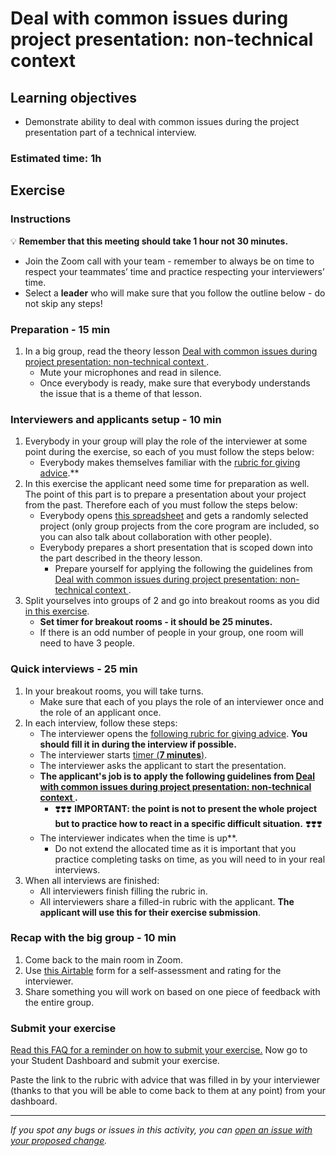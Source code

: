 # Deal with common issues during project presentation: non-technical context

## Learning objectives

- Demonstrate ability to deal with common issues during the project presentation part of a technical interview.

### Estimated time: 1h

## Exercise

### Instructions

💡 **Remember that this meeting should take 1 hour not 30 minutes.**

- Join the Zoom call with your team - remember to always be on time to respect your teammates’ time and practice respecting your interviewers’ time.
- Select a **leader** who will make sure that you follow the outline below - do not skip any steps!

### Preparation - 15 min

1. In a big group, read the theory lesson [Deal with common issues during project presentation: non-technical context
](https://github.com/microverseinc/curriculum-professional-skills/blob/main/job-search/peer-interview-practice/non_technical_context_lesson.md).
    - Mute your microphones and read in silence.
    - Once everybody is ready, make sure that everybody understands the issue that is a theme of that lesson.

### Interviewers and applicants setup - 10 min

1. Everybody in your group will play the role of the interviewer at some point during the exercise, so each of you must follow the steps below:
     - Everybody makes themselves familiar with the [rubric for giving advice](https://docs.google.com/document/d/1lHbjdcHd0PdF62I7wmuRxjEYq86r-Nok-39BSt1KqRA/edit#).**
2. In this exercise the applicant need some time for preparation as well. The point of this part is to prepare a presentation about your project from the past. Therefore each of you must follow the steps below:
    - Everybody opens [this spreadsheet](https://docs.google.com/spreadsheets/d/1HkUyBZdcpGz_aEUa8W_rtNhS739jly8HY6sXVPPSAro/edit#gid=308196063) and gets a randomly selected project (only group projects from the core program are included, so you can also talk about collaboration with other people).
    - Everybody prepares a short presentation that is scoped down into the part described in the theory lesson.
        - Prepare yourself for applying the following the guidelines from [Deal with common issues during project presentation: non-technical context
](https://github.com/microverseinc/curriculum-professional-skills/blob/main/job-search/peer-interview-practice/non_technical_context_lesson.md).
3. Split yourselves into groups of 2 and go into breakout rooms as you did [in this exercise](https://github.com/microverseinc/curriculum-professional-skills/blob/main/job-search/job-searching-morning-session-using-breakout-rooms-for-interview-practice.md#what-are-breakout-rooms).
    - **Set timer for breakout rooms - it should be 25 minutes.**
    - If there is an odd number of people in your group, one room will need to have 3 people.

### Quick interviews - 25 min

1. In your breakout rooms, you will take turns.
    - Make sure that each of you plays the role of an interviewer once and the role of an applicant once.
2. In each interview, follow these steps:
    - The interviewer opens the [following rubric for giving advice](https://docs.google.com/document/d/1lHbjdcHd0PdF62I7wmuRxjEYq86r-Nok-39BSt1KqRA/edit#). **You should fill it in during the interview if possible.**
    - The interviewer starts [timer (**7 minutes**)](https://vclock.com/timer/#countdown=00:07:00&enabled=0&seconds=420&title=Peer+interviews+practice&sound=xylophone&loop=1).
    - The interviewer asks the applicant to start the presentation.
    - **The applicant's job is to apply the following guidelines from [Deal with common issues during project presentation: non-technical context
](https://github.com/microverseinc/curriculum-professional-skills/blob/main/job-search/peer-interview-practice/non_technical_context_lesson.md).**
        - ❣️❣️❣️ **IMPORTANT: the point is not to present the whole project but to practice how to react in a specific difficult situation.** ❣️❣️❣️ 
    - The interviewer indicates when the time is up**.
        - Do not extend the allocated time as it is important that you practice completing tasks on time, as you will need to in your real interviews.
3. When all interviews are finished:
     - All interviewers finish filling the rubric in.
     - All interviewers share a filled-in rubric with the applicant. **The applicant will use this for their exercise submission**.

### Recap with the big group - 10 min

1. Come back to the main room in Zoom.
2. Use [this Airtable](https://airtable.com/shrclyLFtL6b5fMdT) form for a self-assessment and rating for the interviewer.
3. Share something you will work on based on one piece of feedback with the entire group.

### Submit your exercise

[Read this FAQ for a reminder on how to submit your exercise.](https://microverse.zendesk.com/hc/en-us/articles/360061344234)
Now go to your Student Dashboard and submit your exercise.

Paste the link to the rubric with advice that was filled in by your interviewer (thanks to that you will be able to come back to them at any point) from your dashboard.

---

*If you spot any bugs or issues in this activity, you can [open an issue with your proposed change](https://github.com/microverseinc/curriculum-transversal-skills/blob/main/git-github/articles/open_issue.md).*
